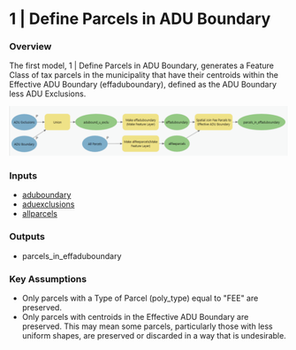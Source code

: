 # 1 | Define Parcels in ADU Boundary

### Overview

The first model, 1 | Define Parcels in ADU Boundary, generates a Feature Class of tax parcels in the municipality that have their centroids within the Effective ADU Boundary (effaduboundary), defined as the ADU Boundary less ADU Exclusions.

![ModelBuilder Screenshot. Click to expand.](../.gitbook/assets/Model1-2.png)

### Inputs

* [aduboundary](../analysis-preparation/spatial-inputs/1.-adu-boundary.md)
* [aduexclusions](../data-preparation.md)
* [allparcels](../analysis-preparation/spatial-inputs/step-1.-all-parcels.md)

### Outputs

* parcels\_in\_effaduboundary

### Key Assumptions

* Only parcels with a Type of Parcel (poly\_type) equal to "FEE" are preserved.
* Only parcels with centroids in the Effective ADU Boundary are preserved. This may mean some parcels, particularly those with less uniform shapes, are preserved or discarded in a way that is undesirable.


